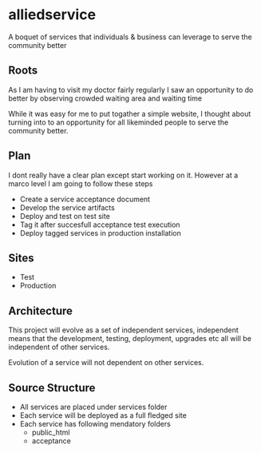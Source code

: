 alliedservice
=============

A boquet of services that individuals &amp; business can leverage to serve the community better

## Roots
As I am having to visit my doctor fairly regularly I saw an opportunity to do better by observing crowded waiting area and waiting time

While it was easy for me to put togather a simple website, I thought about turning into to an opportunity for all likeminded people to serve the community better.

## Plan
I dont really have a clear plan except start working on it. However at a marco level I am going to follow these steps
* Create a service acceptance document
* Develop the service artifacts
* Deploy and test on test site
* Tag it after succesfull acceptance test execution 
* Deploy tagged services in production installation

## Sites
* Test
* Production

## Architecture
This project will evolve as a set of independent services, independent means that the development, testing, deployment, upgrades etc all will be independent of other services.

Evolution of a service will not dependent on other services.

## Source Structure
* All services are placed under services folder
* Each service will be deployed as a full fledged site
* Each service has following mendatory folders
    * public_html
    *  acceptance






